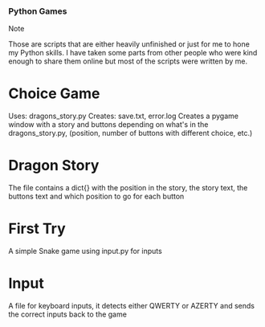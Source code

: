 ﻿### Python Games
>[!NOTE]
>Those are scripts that are either heavily unfinished or just for me to hone my Python skills.
>I have taken some parts from other people who were kind enough to share them online but most of the scripts were written by me.

# Choice Game
Uses: dragons_story.py
Creates: save.txt, error.log
Creates a pygame window with a story and buttons depending on what's in the dragons_story.py, (position, number of buttons with different choice, etc.)

# Dragon Story
The file contains a dict{} with the position in the story, the story text, the buttons text and which position to go for each button

# First Try
A simple Snake game using input.py for inputs

# Input
A file for keyboard inputs, it detects either QWERTY or AZERTY and sends the correct inputs back to the game
